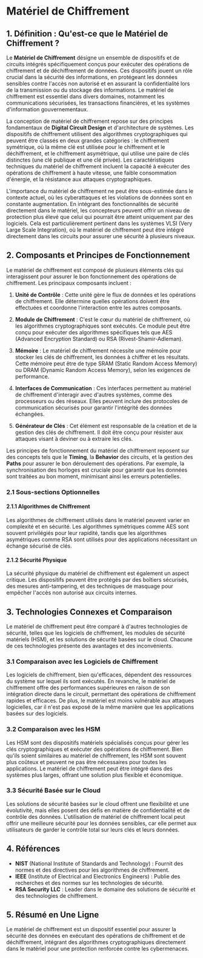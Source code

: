 # Matériel de Chiffrement

## 1. Définition : Qu'est-ce que le **Matériel de Chiffrement** ?
Le **Matériel de Chiffrement** désigne un ensemble de dispositifs et de circuits intégrés spécifiquement conçus pour exécuter des opérations de chiffrement et de déchiffrement de données. Ces dispositifs jouent un rôle crucial dans la sécurité des informations, en protégeant les données sensibles contre l'accès non autorisé et en assurant la confidentialité lors de la transmission ou du stockage des informations. Le matériel de chiffrement est essentiel dans divers domaines, notamment les communications sécurisées, les transactions financières, et les systèmes d'information gouvernementaux.

La conception de matériel de chiffrement repose sur des principes fondamentaux de **Digital Circuit Design** et d'architecture de systèmes. Les dispositifs de chiffrement utilisent des algorithmes cryptographiques qui peuvent être classés en deux grandes catégories : le chiffrement symétrique, où la même clé est utilisée pour le chiffrement et le déchiffrement, et le chiffrement asymétrique, qui utilise une paire de clés distinctes (une clé publique et une clé privée). Les caractéristiques techniques du matériel de chiffrement incluent la capacité à exécuter des opérations de chiffrement à haute vitesse, une faible consommation d'énergie, et la résistance aux attaques cryptographiques.

L'importance du matériel de chiffrement ne peut être sous-estimée dans le contexte actuel, où les cyberattaques et les violations de données sont en constante augmentation. En intégrant des fonctionnalités de sécurité directement dans le matériel, les concepteurs peuvent offrir un niveau de protection plus élevé que celui qui pourrait être atteint uniquement par des logiciels. Cela est particulièrement pertinent dans les systèmes VLSI (Very Large Scale Integration), où le matériel de chiffrement peut être intégré directement dans les circuits pour assurer une sécurité à plusieurs niveaux.

## 2. Composants et Principes de Fonctionnement
Le matériel de chiffrement est composé de plusieurs éléments clés qui interagissent pour assurer le bon fonctionnement des opérations de chiffrement. Les principaux composants incluent :

1. **Unité de Contrôle** : Cette unité gère le flux de données et les opérations de chiffrement. Elle détermine quelles opérations doivent être effectuées et coordonne l'interaction entre les autres composants.

2. **Module de Chiffrement** : C'est le cœur du matériel de chiffrement, où les algorithmes cryptographiques sont exécutés. Ce module peut être conçu pour exécuter des algorithmes spécifiques tels que AES (Advanced Encryption Standard) ou RSA (Rivest-Shamir-Adleman).

3. **Mémoire** : Le matériel de chiffrement nécessite une mémoire pour stocker les clés de chiffrement, les données à chiffrer et les résultats. Cette mémoire peut être de type SRAM (Static Random Access Memory) ou DRAM (Dynamic Random Access Memory), selon les exigences de performance.

4. **Interfaces de Communication** : Ces interfaces permettent au matériel de chiffrement d'interagir avec d'autres systèmes, comme des processeurs ou des réseaux. Elles peuvent inclure des protocoles de communication sécurisés pour garantir l'intégrité des données échangées.

5. **Générateur de Clés** : Cet élément est responsable de la création et de la gestion des clés de chiffrement. Il doit être conçu pour résister aux attaques visant à deviner ou à extraire les clés.

Les principes de fonctionnement du matériel de chiffrement reposent sur des concepts tels que le **Timing**, la **Behavior** des circuits, et la gestion des **Paths** pour assurer le bon déroulement des opérations. Par exemple, la synchronisation des horloges est cruciale pour garantir que les données sont traitées au bon moment, minimisant ainsi les erreurs potentielles.

### 2.1 Sous-sections Optionnelles
#### 2.1.1 Algorithmes de Chiffrement
Les algorithmes de chiffrement utilisés dans le matériel peuvent varier en complexité et en sécurité. Les algorithmes symétriques comme AES sont souvent privilégiés pour leur rapidité, tandis que les algorithmes asymétriques comme RSA sont utilisés pour des applications nécessitant un échange sécurisé de clés.

#### 2.1.2 Sécurité Physique
La sécurité physique du matériel de chiffrement est également un aspect critique. Les dispositifs peuvent être protégés par des boîtiers sécurisés, des mesures anti-tampering, et des techniques de masquage pour empêcher l'accès non autorisé aux circuits internes.

## 3. Technologies Connexes et Comparaison
Le matériel de chiffrement peut être comparé à d'autres technologies de sécurité, telles que les logiciels de chiffrement, les modules de sécurité matériels (HSM), et les solutions de sécurité basées sur le cloud. Chacune de ces technologies présente des avantages et des inconvénients.

### 3.1 Comparaison avec les Logiciels de Chiffrement
Les logiciels de chiffrement, bien qu'efficaces, dépendent des ressources du système sur lequel ils sont exécutés. En revanche, le matériel de chiffrement offre des performances supérieures en raison de son intégration directe dans le circuit, permettant des opérations de chiffrement rapides et efficaces. De plus, le matériel est moins vulnérable aux attaques logicielles, car il n'est pas exposé de la même manière que les applications basées sur des logiciels.

### 3.2 Comparaison avec les HSM
Les HSM sont des dispositifs matériels spécialisés conçus pour gérer les clés cryptographiques et exécuter des opérations de chiffrement. Bien qu'ils soient similaires au matériel de chiffrement, les HSM sont souvent plus coûteux et peuvent ne pas être nécessaires pour toutes les applications. Le matériel de chiffrement peut être intégré dans des systèmes plus larges, offrant une solution plus flexible et économique.

### 3.3 Sécurité Basée sur le Cloud
Les solutions de sécurité basées sur le cloud offrent une flexibilité et une évolutivité, mais elles posent des défis en matière de confidentialité et de contrôle des données. L'utilisation de matériel de chiffrement local peut offrir une meilleure sécurité pour les données sensibles, car elle permet aux utilisateurs de garder le contrôle total sur leurs clés et leurs données.

## 4. Références
- **NIST** (National Institute of Standards and Technology) : Fournit des normes et des directives pour les algorithmes de chiffrement.
- **IEEE** (Institute of Electrical and Electronics Engineers) : Publie des recherches et des normes sur les technologies de sécurité.
- **RSA Security LLC** : Leader dans le domaine des solutions de sécurité et des technologies de chiffrement.

## 5. Résumé en Une Ligne
Le matériel de chiffrement est un dispositif essentiel pour assurer la sécurité des données en exécutant des opérations de chiffrement et de déchiffrement, intégrant des algorithmes cryptographiques directement dans le matériel pour une protection renforcée contre les cybermenaces.